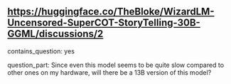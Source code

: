 ## https://huggingface.co/TheBloke/WizardLM-Uncensored-SuperCOT-StoryTelling-30B-GGML/discussions/2

contains_question: yes

question_part: Since even this model seems to be quite slow compared to other ones on my hardware, will there be a 13B version of this model?